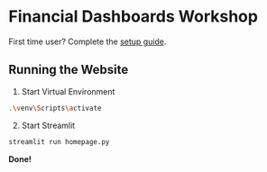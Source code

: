 # Financial Dashboards Workshop

First time user? Complete the [setup guide](guide/1_setup.md).

## Running the Website

1) Start Virtual Environment

```sh
.\venv\Scripts\activate
```

2) Start Streamlit

```sh
streamlit run homepage.py
```

**Done!**